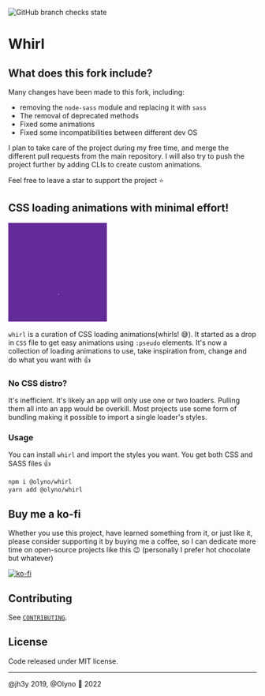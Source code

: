 ![GitHub branch checks state](https://img.shields.io/github/checks-status/Olyno/whirl/master?style=for-the-badge)

# Whirl

## What does this fork include?

Many changes have been made to this fork, including:
 - removing the ``node-sass`` module and replacing it with ``sass``
 - The removal of deprecated methods
 - Fixed some animations
 - Fixed some incompatibilities between different dev OS

I plan to take care of the project during my free time, and merge the different pull requests from the main repository. I will also try to push the project further by adding CLIs to create custom animations.

Feel free to leave a star to support the project ⭐

## CSS loading animations with minimal effort!

[![Whirl](/.github/images/demo.gif)](/.github/images/demo.gif)

`whirl` is a curation of CSS loading animations(whirls! 😅). It started as a drop in `CSS` file to get easy animations using `:pseudo` elements. It's now a collection of loading animations to use, take inspiration from, change and do what you want with 👍

### No CSS distro?

It's inefficient. It's likely an app will only use one or two loaders. Pulling them all into an app would be overkill. Most projects use some form of bundling making it possible to import a single loader's styles.

### Usage

You can install `whirl` and import the styles you want. You get both CSS and SASS files 👍

```shell
npm i @olyno/whirl
yarn add @olyno/whirl
```

## Buy me a ko-fi

Whether you use this project, have learned something from it, or just like it, please consider supporting it by buying me a coffee, so I can dedicate more time on open-source projects like this 😉 (personally I prefer hot chocolate but whatever)

[![ko-fi](https://www.ko-fi.com/img/githubbutton_sm.svg)](https://ko-fi.com/olyno)

## Contributing

See [`CONTRIBUTING`](https://github.com/Olyno/whirl/blob/master/.github/CONTRIBUTING.md).

## License

Code released under MIT license.

---

@jh3y 2019, @Olyno 🐻 2022

